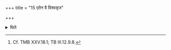 +++
title = "15 एतेन वै विश्वसृज"

+++

<details><summary>थिते</summary>

15. By means of this sacrificial-session the All-creators created all (this universe). They are (called) All-creators because they created all. All (the world) is created after them (the performers of this sacrificial-session).[^1]  

[^1]: Cf. TMB XXV.18.1; TB III.12.9.8.  
</details>
